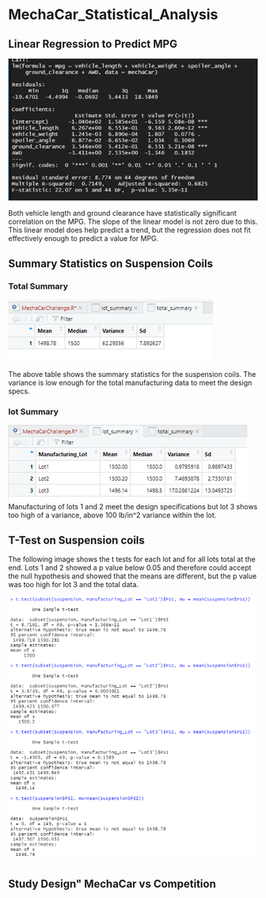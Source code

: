 # MechaCar_Statistical_Analysis

## Linear Regression to Predict MPG

<img src='resources/regression_results.PNG'>

Both vehicle length and ground clearance have statistically significant correlation on the MPG. The slope of the linear model is not zero due to this. This linear model does help predict a trend, but the regression does not fit effectively enough to predict a value for MPG.

## Summary Statistics on Suspension Coils

### Total Summary
<img src='resources/total_summary.PNG'>

The above table shows the summary statistics for the suspension coils. The variance is low enough for the total manufacturing data to meet the design specs.

### lot Summary
<img src='resources/lot_summary.PNG'>
Manufacturing of lots 1 and 2 meet the design specifications but lot 3 shows too high of a variance, above 100 lb/in^2 variance within the lot.

## T-Test on Suspension coils
The following image shows the t tests for each lot and for all lots total at the end. Lots 1 and 2 showed a p value below 0.05 and therefore could accept the null hypothesis and showed that the means are different, but the p value was too high for lot 3 and the total data.

<img src='resources/t_tests.PNG'>

## Study Design" MechaCar vs Competition

